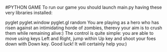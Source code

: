 #PYTHON GAME
To run our game you should launch main.py having these very libraries installed:

pyglet
pyglet.window
pyglet.gl
random
You are playing as a hero who has risen against an intimidating horde of zombies, therevy your aim is to crush them while remaining alive:) The control is quite simple: you are able to move using keys Left and Right, jump within Up key and shoot your foes down with Down key. Good luck! It will certainly help you:)
